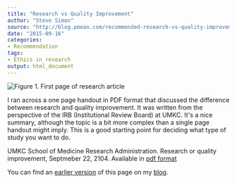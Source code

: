 ```yaml
---
title: "Research vs Quality Improvement"
author: "Steve Simon"
source: "http://blog.pmean.com/recommended-research-vs-quality-improvement/"
date: "2015-09-16"
categories:
- Recommendation
tags:
- Ethics in research
output: html_document
---
```


![Figure 1. First page of research article](http://www.pmean.com/new-images/15/recommended-research-vs-quality-improvement01.png)

<div class="notes">

I ran across a one page handout in PDF format that discussed the difference between research and quality improvement. It was written from the perspective of the IRB (Institutional Review Board) at UMKC. It's a nice summary, although the topic is a bit more complex than a single page handout might imply. This is a good starting point for deciding what type of study you want to do.

UMKC School of Medicine Research Administration. Research or quality improvement, Septmeber 22, 2104. Available in [pdf format][umk1]

You can find an [earlier version][sim1] of this page on my [blog][sim2].

[sim1]: http://blog.pmean.com/recommended-research-vs-quality-improvement/
[sim2]: http://blog.pmean.com

[umk1]: http://med.umkc.edu/docs/research/Research_vs_Quality_Improvement.pdf

</div>

